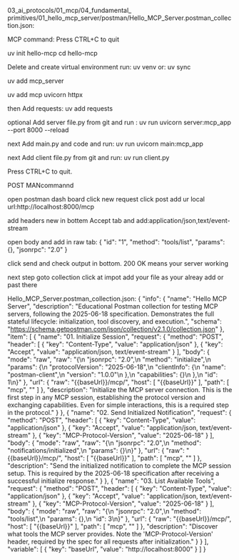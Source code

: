 03_ai_protocols/01_mcp/04_fundamental_ primitives/01_hello_mcp_server/postman/Hello_MCP_Server.postman_collection.json:

MCP command: Press CTRL+C to quit

uv init hello-mcp
cd hello-mcp

Delete and create virtual environment run:
uv venv
or: uv sync

uv add mcp_server

uv add mcp uvicorn httpx

then Add requests:
uv add requests

optional Add server file.py from git and run :
uv run uvicorn server:mcp_app --port 8000 --reload

next Add main.py and code and run:
uv run uvicorn main:mcp_app
 
next Add client file.py from git and run:
uv run client.py

Press CTRL+C to quit.

POST MANcommannd

open postman dash board click new request
click post  add ur local url:http://localhost:8000/mcp

add headers new in bottem Accept tab and add:application/json,text/event-stream

open body and add in raw tab:
{
    "id": "1",
    "method": "tools/list",
    "params": {},
    "jsonrpc": "2.0"
}

click send and check output in bottom.
200 OK means your server working

next step goto collection click at impot add your file as your alreay add or past there




Hello_MCP_Server.postman_collection.json:
{
	"info": {
		"name": "Hello MCP Server",
		"description": "Educational Postman collection for testing MCP servers, following the 2025-06-18 specification. Demonstrates the full stateful lifecycle: initialization, tool discovery, and execution.",
		"schema": "https://schema.getpostman.com/json/collection/v2.1.0/collection.json"
	},
	"item": [
		{
			"name": "01. Initialize Session",
			"request": {
				"method": "POST",
				"header": [
					{
						"key": "Content-Type",
						"value": "application/json"
					},
					{
						"key": "Accept",
						"value": "application/json, text/event-stream"
					}
				],
				"body": {
					"mode": "raw",
					"raw": "{\n    \"jsonrpc\": \"2.0\",\n    \"method\": \"initialize\",\n    \"params\": {\n        \"protocolVersion\": \"2025-06-18\",\n        \"clientInfo\": {\n            \"name\": \"postman-client\",\n            \"version\": \"1.0.0\"\n        },\n        \"capabilities\": {}\n    },\n    \"id\": 1\n}"
				},
				"url": {
					"raw": "{{baseUrl}}/mcp/",
					"host": [
						"{{baseUrl}}"
					],
					"path": [
						"mcp",
						""
					]
				},
				"description": "Initialize the MCP server connection. This is the first step in any MCP session, establishing the protocol version and exchanging capabilities. Even for simple interactions, this is a required step in the protocol."
			}
		},
		{
			"name": "02. Send Initialized Notification",
			"request": {
				"method": "POST",
				"header": [
					{
						"key": "Content-Type",
						"value": "application/json"
					},
					{
						"key": "Accept",
						"value": "application/json, text/event-stream"
					},
					{
						"key": "MCP-Protocol-Version",
						"value": "2025-06-18"
					}
				],
				"body": {
					"mode": "raw",
					"raw": "{\n    \"jsonrpc\": \"2.0\",\n    \"method\": \"notifications/initialized\",\n    \"params\": {}\n}"
				},
				"url": {
					"raw": "{{baseUrl}}/mcp/",
					"host": [
						"{{baseUrl}}"
					],
					"path": [
						"mcp",
						""
					]
				},
				"description": "Send the initialized notification to complete the MCP session setup. This is required by the 2025-06-18 specification after receiving a successful initialize response."
			}
		},
		{
			"name": "03. List Available Tools",
			"request": {
				"method": "POST",
				"header": [
					{
						"key": "Content-Type",
						"value": "application/json"
					},
					{
						"key": "Accept",
						"value": "application/json, text/event-stream"
					},
					{
						"key": "MCP-Protocol-Version",
						"value": "2025-06-18"
					}
				],
				"body": {
					"mode": "raw",
					"raw": "{\n    \"jsonrpc\": \"2.0\",\n    \"method\": \"tools/list\",\n    \"params\": {},\n    \"id\": 3\n}"
				},
				"url": {
					"raw": "{{baseUrl}}/mcp/",
					"host": [
						"{{baseUrl}}"
					],
					"path": [
						"mcp",
						""
					]
				},
				"description": "Discover what tools the MCP server provides. Note the 'MCP-Protocol-Version' header, required by the spec for all requests after initialization."
			}
		}
	],
	"variable": [
		{
			"key": "baseUrl",
			"value": "http://localhost:8000"
		}
	]
} 